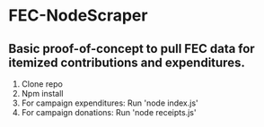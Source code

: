 # FEC-NodeScraper

## Basic proof-of-concept to pull FEC data for itemized contributions and expenditures.

1. Clone repo
2. Npm install
3. For campaign expenditures: Run 'node index.js'
4. For campaign donations: Run 'node receipts.js'
